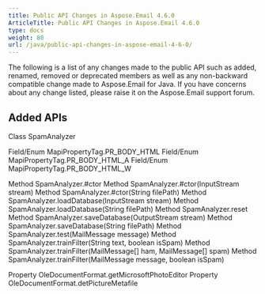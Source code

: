 ```yaml
---
title: Public API Changes in Aspose.Email 4.6.0
ArticleTitle: Public API Changes in Aspose.Email 4.6.0
type: docs
weight: 80
url: /java/public-api-changes-in-aspose-email-4-6-0/
---
```


The following is a list of any changes made to the public API such as added, renamed, removed or deprecated members as well as any non-backward compatible change made to Aspose.Email for Java. If you have concerns about any change listed, please raise it on the Aspose.Email support forum.
## **Added APIs**
Class SpamAnalyzer

Field/Enum MapiPropertyTag.PR_BODY_HTML
Field/Enum MapiPropertyTag.PR_BODY_HTML_A
Field/Enum MapiPropertyTag.PR_BODY_HTML_W

Method SpamAnalyzer.#ctor
Method SpamAnalyzer.#ctor(InputStream stream)
Method SpamAnalyzer.#ctor(String filePath)
Method SpamAnalyzer.loadDatabase(InputStream stream)
Method SpamAnalyzer.loadDatabase(String filePath)
Method SpamAnalyzer.reset
Method SpamAnalyzer.saveDatabase(OutputStream stream)
Method SpamAnalyzer.saveDatabase(String filePath)
Method SpamAnalyzer.test(MailMessage message)
Method SpamAnalyzer.trainFilter(String text, boolean isSpam)
Method SpamAnalyzer.trainFilter(MailMessage[] ham, MailMessage[] spam)
Method SpamAnalyzer.trainFilter(MailMessage message, boolean isSpam)

Property OleDocumentFormat.getMicrosoftPhotoEditor
Property OleDocumentFormat.detPictureMetafile
